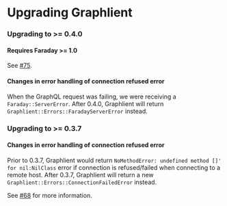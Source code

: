 Upgrading Graphlient
===========================

### Upgrading to >= 0.4.0

#### Requires Faraday >= 1.0

See [#75](https://github.com/ashkan18/graphlient/pull/75).

#### Changes in error handling of connection refused error

When the GraphQL request was failing, we were receiving a `Faraday::ServerError`. After 0.4.0, Graphlient
will return `Graphlient::Errors::FaradayServerError` instead.

### Upgrading to >= 0.3.7

#### Changes in error handling of connection refused error

Prior to 0.3.7, Graphlient would return `NoMethodError: undefined method []' for nil:NilClass` error if connection is
refused/failed when connecting to a remote host. After 0.3.7, Graphlient will return a new 
`Graphlient::Errors::ConnectionFailedError` instead.

See [#68](https://github.com/ashkan18/graphlient/pull/68) for more information.
